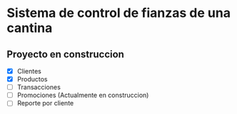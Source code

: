 # Sistema de control de fianzas de una cantina 

## Proyecto en construccion

- [x] Clientes
- [x] Productos
- [ ] Transacciones
- [ ] Promociones (Actualmente en construccion)
- [ ] Reporte por cliente
